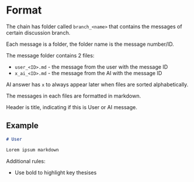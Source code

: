 # Format

The chain has folder called `branch_<name>` that contains the messages of certain discussion branch.

Each message is a folder, the folder name is the message number/ID.

The message folder contains 2 files:
- `user_<ID>.md` - the message from the user with the message ID
- `x_ai_<ID>.md` - the message from the AI with the message ID

AI answer has `x` to always appear later when files are sorted alphabetically.

The messages in each files are formatted in markdown.

Header is title, indicating if this is User or AI message.

## Example

```markdown
# User

Lorem ipsum markdown
```

Additional rules:
- Use bold to highlight key thesises